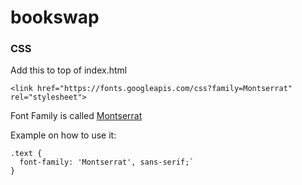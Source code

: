 # bookswap

### CSS

Add this to top of index.html

```
<link href="https://fonts.googleapis.com/css?family=Montserrat" rel="stylesheet">
```

Font Family is called [Montserrat](https://fonts.google.com/specimen/Montserrat)


Example on how to use it:

```
.text {
  font-family: 'Montserrat', sans-serif;`
}
```
